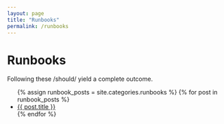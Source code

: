 ```yaml
---
layout: page
title: "Runbooks"
permalink: /runbooks
---
```


# Runbooks

Following these /should/ yield a complete outcome.

<ul>
  {% assign runbook_posts = site.categories.runbooks %}
  {% for post in runbook_posts %}
    <li><a href="{{ post.url }}">{{ post.title }}</a></li>
  {% endfor %}
</ul>
